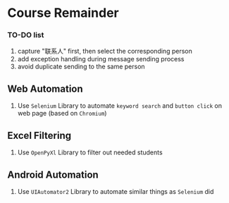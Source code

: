 # Course Remainder
### TO-DO list

1. capture "联系人" first, then select the corresponding person
2. add exception handling during message sending process
3. avoid duplicate sending to the same person

## Web Automation

1. Use `Selenium` Library to automate `keyword search` and `button click` on web page (based on `Chromium`)

## Excel Filtering

1. Use `OpenPyXl` Library to filter out needed students

## Android Automation

1. Use `UIAutomator2` Library to automate similar things as `Selenium` did